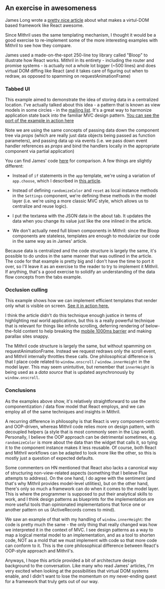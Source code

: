 ## An exercise in awesomeness

James Long wrote a [pretty nice article](http://jlongster.com/Removing-User-Interface-Complexity,-or-Why-React-is-Awesome) about what makes a virtul-DOM based framework like React awesome.

Since Mithril uses the same templating mechanism, I thought it would be a good exercise to re-implement some of the more interesting examples with Mithril to see how they compare.

James used a made-on-the-spot 250-line toy library called "Bloop" to illustrate how React works. Mithril in its entirety - including the router and promise systems - is actually not a whole lot bigger (~500 lines) and does virtual DOM diffing like React (and it takes care of figuring out when to redraw, as opposed to spamming on requestAnimationFrame)

### Tabbed UI

This example aimed to demonstrate the idea of storing data in a centralized location. I've actually talked about this idea - a pattern that is known as view models in some circles - in the [mailing list](https://groups.google.com/d/msg/mithriljs/WOvJARwmOYA/ovA_HVTawnQJ). It's a great way to harmonize application state back into the familiar MVC design pattern. [You can see the port of the example in action here](http://jsfiddle.net/kHaRa/1/)

Note we are using the same concepts of passing data down the component tree via *props* (which are really just data objects being passed as function parameters), and passing data up via events (i.e. we pass down event handler references as *props* and bind the handlers locally in the appropriate component via partial application)

You can find James' code [here](https://gist.github.com/jlongster/3f32b2c7dce588f24c92) for comparison. A few things are slightly different: 

- Instead of `if` statements in the `app` template, we're using a variation of `app.choose`, which I described in [this article](getting-over-a-fear-of-turing-complete-templates.html). 

- Instead of defining `randomizeColor` and `reset` as local instance methods in the `Settings` component, we're defining these methods in the model layer (i.e. we're using a more classic MVC style, which allows us to centralize and reuse logic).

- I put the textarea with the JSON data in the about tab. It updates the data when you change its value just like the one inlined in the article.

- We don't actually need full blown components in Mithril: since the Bloop components are stateless, templates are enough to modularize our code in the same way as in James' article.

Because data is centralized and the code structure is largely the same, it's possible to do undos in the same manner that was outlined in the article. The code for that example is pretty big and I don't have the time to port it over, so I'll leave it as an exercise to the reader to try to implement it Mithril. If anything, that's a good exercise to solidify an understanding of the data flow concepts from the tabs example.

### Occlusion culling

This example shows how we can implement efficient templates that render only what is visible on screen. [See it in action here.](http://jsfiddle.net/7JNUy/1/)

I think the article didn't do this technique enough justice in terms of highlighting real world applications, but this is a really powerful technique that is relevant for things like infinite scrolling, deferring rendering of below-the-fold content to help breaking the [mobile 1000ms barrier](http://alistapart.com/blog/post/breaking-the-1000ms-time-to-glass-mobile-barrier) and making parallax sites snappy.

The Mithril code structure is largely the same, but without spamming on requestAnimationFrame. Instead we request redraws only the scroll event, and Mithril internally throttles these calls. One philosophical difference is that I place code related to `window.onscroll` / `window.innerHeight` in the model layer. This may seem unintuitive, but remember that `innerHeight` is being used as a *data source* that is updated asynchronously by `window.onscroll`.

### Conclusions

As the examples above show, it's relatively straightforward to use the componentization / data flow model that React employs, and we can employ all of the same techniques and insights in Mithril.

A recurring difference in philosophy is that React is very component-centric and OOP-driven, whereas Mithril code relies more on design pattern, with decoupled helpers (a style that is most commonly seen in the Lisp world). Personally, I believe the OOP approach can be detrimental sometimes, e.g. `randomizeColor` is more about the data than the widget that calls it, so tying it to the component instance makes it less reusable. Of course, both React and Mithril workflows can be adapted to look more like the other, so this is mostly just a question of expected defaults.

Some commenters on HN mentioned that React also lacks a canonical way of structuring non-view-related aspects (something that I believe Flux attempts to address). On the one hand, I do agree with the sentiment (and that's why Mithril provides model-level utilities), but on the other hand, there's only so much a framework can do when it comes to the model layer. This is where the programmer is supposed to put their analytical skills to work, and I think design patterns as blueprints for the implementation are more useful tools than opinionated implementations that force one or another pattern on us (ActiveRecords comes to mind).

We saw an example of that with my handling of `window.innerHeight`: the code is pretty much the same - the only thing that really changed was how we interpreted it in the context of MVC. I see design patterns as a way to map a logical mental model to an implementation, and as a tool to shorten code, NOT as a mold that we must implement with code so that more code can conform to it. This is the core philosophical difference between React's OOP-style approach and Mithril's.

Anyways, I hope this article provided a bit of architecture design background to the conversation. Like many who read James' articles, I'm very excited when looking at the possibilities that virtual DOM systems enable, and I didn't want to lose the momentum on my never-ending quest for a framework that truly gets out of our way.
